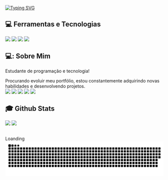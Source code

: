 <a href="https://git.io/typing-svg"><img src="https://readme-typing-svg.herokuapp.com?font=Fira+Code&pause=1000&color=000000&background=FFFFFF9C&random=false&width=435&lines=Ol%C3%A1%2C+sou+Kauan+Lobo" alt="Typing SVG" /></a>
## 💻 Ferramentas e Tecnologias
<div>
  <img src="https://img.shields.io/badge/HTML5-f56320?style=for-the-badge&logo=html5&logoColor=white" target="_blank"></a>
  <img src="https://img.shields.io/badge/CSS3-2079f5?style=for-the-badge&logo=css3&logoColor=white" target="_blank"></a>
  <img src="https://img.shields.io/badge/JavaScript-d0d02f?style=for-the-badge&logo=javascript&logoColor=black" target="_blank"></a>
  <img src="https://img.shields.io/badge/Github-1a1e21?style=for-the-badge&logo=github&logoColor=white" target="_blank"></a>
</div>
 
## 💻: Sobre Mim
<div>
  <p> Estudante de programação e tecnologia!</p>
</div>
Procurando evoluir meu portfólio, estou constantemente adquirindo novas habilidades e desenvolvendo projetos.<br>
 
<div>
  <a href="https://instagram.com/off.lobox" target="_blank"><img src="https://img.shields.io/badge/-Instagram-%23E4405F?style=for-the-badge&logo=instagram&logoColor=white" target="_blank"></a>
 	<a href="https://www.facebook.com/off.lobox16" target="_blank"><img src="https://img.shields.io/badge/-Facebook-3b5998?style=for-the-badge&logo=instagram&logoColor=white" target="_blank"></a>
  <a href="https://discord.gg/MPayzD8k" target="_blank"><img src="https://img.shields.io/badge/Discord-7289DA?style=for-the-badge&logo=discord&logoColor=white" target="_blank"></a> 
  <a href="kauanlobo354@gmail.com"> <img src="https://img.shields.io/badge/-Gmail-00a368?style=for-the-badge&logo=gmail&logoColor=white" target="_blank"></a>
  <a href="https://www.linkedin.com/in/kauan-lobo-3a8a35220/" target="_blank"><img src="https://img.shields.io/badge/-LinkedIn-%230077B5?style=for-the-badge&logo=linkedin&logoColor=white" target="_blank"></a> 
</div>


 ## :mortar_board: Github Stats
<div>
  <a href="https://github.com/k-lobo"></a>
  <img height="180em" src="https://github-readme-stats.vercel.app/api?username=k-lobo&show_icons=true&theme=dracula&include_all_commits=true&count_private=true"/>
  <img height="180em" src="https://github-readme-stats.vercel.app/api/top-langs/?username=k-lobo&layout=compact&langs_count=7&theme=dracula"/>
</div>


##
<div>
Loanding   
</div>
<div>
  <picture align="center"> 
    <img src="https://github.com/k-lobo/k-lobo/blob/main/snake-svg.svg">
  </picture
</div>
